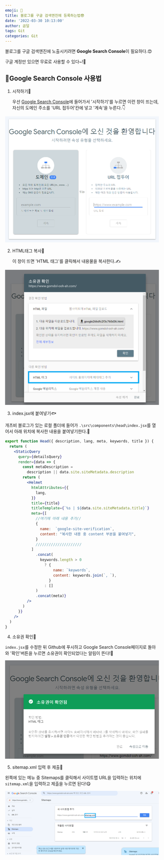 ```yaml
---
emoji: 🥕
title: 블로그를 구글 검색엔진에 등록하는법😎
date: '2022-03-30 10:13:00'
author: 곰덜
tags: Git
categories: Git
---
```


블로그를 구글 검색엔진에 노출시키려면 **Google Search Console**이 필요하다.😍

구글 계정만 있으면 무료로 사용할 수 있다~!💸

## 🚥Google Search Console 사용법

1. 시작하기🍳

   우선 [Google Search Console](https://search.google.com/search-console/about?hl=ko)에 들어가서 '시작하기'를 누르면 이런 창이 뜨는데, 자신의 도메인 주소를 'URL 접두어'칸에 넣고 '계속'을 누른다.👇

![](220330_01.PNG)



2. HTML태그 복사🍒

   이 창이 뜨면 'HTML 태그'를 클릭해서 내용물을 복사한다.✍

![](220330_02.PNG)



3. index.jsx에 붙여넣기🐟

개츠비 블로그가 있는 로컬 폴더에 들어가 `.\src\components\head\index.jsx`를 열어서 아래 위치에 복사한 내용을 붙여넣기한다.🧐

```jsx
export function Head({ description, lang, meta, keywords, title }) {
  return (
    <StaticQuery
      query={detailsQuery}
      render={data => {
        const metaDescription =
          description || data.site.siteMetadata.description
        return (
          <Helmet
            htmlAttributes={{
              lang,
            }}
            title={title}
            titleTemplate={`%s | ${data.site.siteMetadata.title}`}
            meta={[
              //여기에 아래 내용 추가//
              {
                name:  `google-site-verification`,
                content: "복사한 내용 중 content 부분을 붙여넣기",
              }
              /////////////////////
            ]
              .concat(
                keywords.length > 0
                  ? {
                      name: `keywords`,
                      content: keywords.join(`, `),
                    }
                  : []
              )
              .concat(meta)}
          />
        )
      }}
    />
  )
}
```



4. 소유권 확인🌙

`index.jsx`를 수정한 뒤 Github에 푸시하고 Google Search Console페이지로 돌아와 '확인'버튼을 누르면 소유권이 확인되었다는 알림이 뜬다!🎵

![](220330_04.PNG)



5. sitemap.xml 입력 후 제출🍭

왼쪽에 있는 메뉴 중 Sitemaps를 클릭해서 사이트맵 URL을 입력하는 위치에 `sitemap.xml`을 입력하고 제출을 누르면 된다!😋

![](220330_05.PNG)



```toc

```
